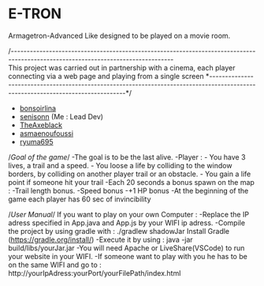 # E-TRON
Armagetron-Advanced Like designed to be played on a movie room.


/*---------------------------------------------------------------------------------------------------------------------------------*\
  This project was carried out in partnership with a cinema, each player connecting via a web page and playing from a single screen
\*---------------------------------------------------------------------------------------------------------------------------------*/
  * [bonsoirlina](https://github.com/bonsoirlina)
  * [senisonn](https://github.com/senisonn) (Me : Lead Dev)
  * [TheAxeblack](https://github.com/TheAxeblack)
  * [asmaenoufoussi](https://github.com/asmae.nf)
  * [ryuma695](https://github.com/ryuma695)


/*Goal of the game*/
  -The goal is to be the last alive.
  -Player : 
            - You have 3 lives, a trail and a speed.
            - You loose a life by colliding to the window borders, by colliding on another player trail or an obstacle.
            - You gain a life point if someone hit your trail
  -Each 20 seconds a bonus spawn on the map :
            -Trail length bonus.
            -Speed bonus
            -+1 HP bonus
  -At the beginning of the game each player has 60 sec of invincibility

/*User Manual*/
  If you want to play on your own Computer : 
      -Replace the IP adress specified in App.java and App.js by your WIFI ip adress.
      -Compile the project by using gradle with : ./gradlew shadowJar Install Gradle (https://gradle.org/install/)
      -Execute it by using : java -jar build/libs/yourJar.jar
      -You will need Apache or LiveShare(VSCode) to run your website in your WIFI.
      -If someone want to play with you he has to be on the same WIFI and go to : http://yourIpAdress:yourPort/yourFilePath/index.html
    

    
